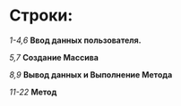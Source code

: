 # Строки: #
*1-4,6* __Ввод данных пользователя.__

*5,7* __Создание Массива__

*8,9* __Вывод данных и Выполнение Метода__

*11-22* __Метод__

